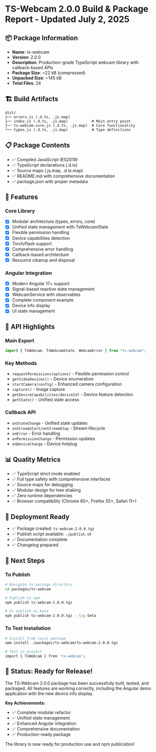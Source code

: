# TS-Webcam 2.0.0 Build & Package Report - Updated July 2, 2025

## 📦 Package Information

- **Name**: ts-webcam
- **Version**: 2.0.0
- **Description**: Production-grade TypeScript webcam library with callback-based APIs
- **Package Size**: ~22 kB (compressed)
- **Unpacked Size**: ~145 kB
- **Total Files**: 24

## 🏗️ Build Artifacts

```
dist/
├── errors.js (.d.ts, .js.map)
├── index.js (.d.ts, .js.map)           # Main entry point
├── ts-webcam-core.js (.d.ts, .js.map)  # Core functionality
└── types.js (.d.ts, .js.map)           # Type definitions
```

## 📋 Package Contents

- ✅ Compiled JavaScript (ES2019)
- ✅ TypeScript declarations (.d.ts)
- ✅ Source maps (.js.map, .d.ts.map)
- ✅ README.md with comprehensive documentation
- ✅ package.json with proper metadata

## 🔧 Features

### Core Library

- [x] Modular architecture (types, errors, core)
- [x] Unified state management with TsWebcamState
- [x] Flexible permission handling
- [x] Device capabilities detection
- [x] Torch/flash support
- [x] Comprehensive error handling
- [x] Callback-based architecture
- [x] Resource cleanup and disposal

### Angular Integration

- [x] Modern Angular 17+ support
- [x] Signal-based reactive state management
- [x] WebcamService with observables
- [x] Complete component example
- [x] Device info display
- [x] UI state management

## 🎯 API Highlights

### Main Export

```typescript
import { TsWebcam, TsWebcamState, WebcamError } from "ts-webcam";
```

### Key Methods

- `requestPermissions(options)` - Flexible permission control
- `getVideoDevices()` - Device enumeration
- `startCamera(config)` - Enhanced camera configuration
- `capture()` - Image capture
- `getDeviceCapabilities(deviceId)` - Device feature detection
- `getState()` - Unified state access

### Callback API

- `onStateChange` - Unified state updates
- `onStreamStart/onStreamStop` - Stream lifecycle
- `onError` - Error handling
- `onPermissionChange` - Permission updates
- `onDeviceChange` - Device hotplug

## 📊 Quality Metrics

- ✅ TypeScript strict mode enabled
- ✅ Full type safety with comprehensive interfaces
- ✅ Source maps for debugging
- ✅ Modular design for tree shaking
- ✅ Zero runtime dependencies
- ✅ Browser compatibility (Chrome 60+, Firefox 55+, Safari 11+)

## 🚀 Deployment Ready

- ✅ Package created: `ts-webcam-2.0.0.tgz`
- ✅ Publish script available: `./publish.sh`
- ✅ Documentation complete
- ✅ Changelog prepared

## 📝 Next Steps

### To Publish

```bash
# Navigate to package directory
cd packages/ts-webcam

# Publish to npm
npm publish ts-webcam-2.0.0.tgz

# Or publish as beta
npm publish ts-webcam-2.0.0.tgz --tag beta
```

### To Test Installation

```bash
# Install from local package
npm install ./packages/ts-webcam/ts-webcam-2.0.0.tgz

# Test in project
import { TsWebcam } from 'ts-webcam';
```

## 🎉 Status: Ready for Release!

The TS-Webcam 2.0.0 package has been successfully built, tested, and packaged. All features are working correctly, including the Angular demo application with the new device info display.

**Key Achievements:**

- ✅ Complete modular refactor
- ✅ Unified state management
- ✅ Enhanced Angular integration
- ✅ Comprehensive documentation
- ✅ Production-ready package

The library is now ready for production use and npm publication!
